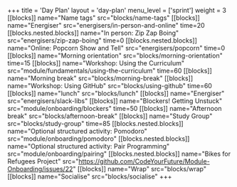 +++
title = 'Day Plan'
layout = 'day-plan'
menu_level = ['sprint']
weight = 3
[[blocks]]
name="Name tags"
src="blocks/name-tags"
[[blocks]]
name="Energiser"
src="energisers/in-person-and-online"
time=20
[[blocks.nested.blocks]]
name="In person: Zip Zap Boing"
src="energisers/zip-zap-boing"
time=0
[[blocks.nested.blocks]]
name="Online: Popcorn Show and Tell"
src="energisers/popcorn"
time=0
[[blocks]]
name="Morning orientation"
src="blocks/morning-orientation"
time=15
[[blocks]]
name="Workshop: Using the Curriculum"
src="module/fundamentals/using-the-curriculum"
time=60
[[blocks]]
name="Morning break"
src="blocks/morning-break"
[[blocks]]
name="Workshop: Using GitHub"
src="blocks/using-github"
time=60
[[blocks]]
name="lunch"
src="blocks/lunch"
[[blocks]]
name="Energiser"
src="energisers/slack-libs"
[[blocks]]
name="Blockers! Getting Unstuck"
src="module/onboarding/blockers"
time=50
[[blocks]]
name="Afternoon break"
src="blocks/afternoon-break"
[[blocks]]
name="Study Group"
src="blocks/study-group"
time=85
[[blocks.nested.blocks]]
name="Optional structured activity: Pomodoro"
src="module/onboarding/pomodoro"
[[blocks.nested.blocks]]
name="Optional structured activity: Pair Programming"
src="module/onboarding/pairing"
[[blocks.nested.blocks]]
name="Bikes for Refugees Project"
src="https://github.com/CodeYourFuture/Module-Onboarding/issues/22"
[[blocks]]
name="Wrap"
src="blocks/wrap"
[[blocks]]
name="Socialise"
src="blocks/socialise"
+++
